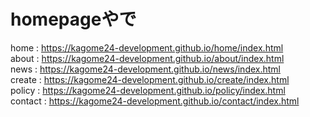 # homepageやで
home    : https://kagome24-development.github.io/home/index.html <br>
about   : https://kagome24-development.github.io/about/index.html <br>
news    : https://kagome24-development.github.io/news/index.html <br>
create  : https://kagome24-development.github.io/create/index.html <br>
policy  : https://kagome24-development.github.io/policy/index.html <br>
contact : https://kagome24-development.github.io/contact/index.html <br>
